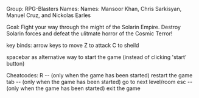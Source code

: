 Group: RPG-Blasters
Names: Names: Mansoor Khan, Chris Sarkisyan, Manuel Cruz, and Nickolas Earles

Goal:
	Fight your way through the might of the Solarin Empire. 
	Destroy Solarin forces and defeat the ulitmate horror of the Cosmic Terror!


key binds:
arrow keys to move
Z to attack
C to sheild

spacebar as alternative way to start the game (instead of clicking 'start' button)

Cheatcodes:	
R -- (only when the game has been started)	restart the game
tab -- (only when the game has been started)	go to next level/room
esc -- (only when the game has been started)	exit the game
